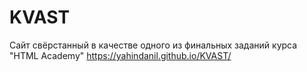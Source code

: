 # KVAST
Сайт свёрстанный в качестве одного из финальных заданий курса "HTML Academy"
https://yahindanil.github.io/KVAST/
